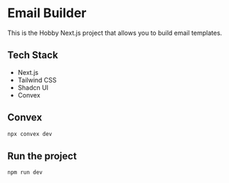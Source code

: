 # Email Builder

This is the Hobby Next.js project that allows you to build email templates.

## Tech Stack

- Next.js
- Tailwind CSS
- Shadcn UI
- Convex

## Convex

```bash
npx convex dev
```

## Run the project

```bash
npm run dev
```
